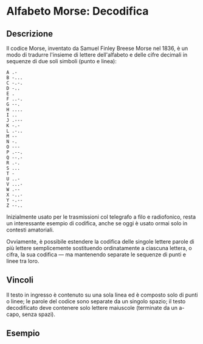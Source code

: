 Alfabeto Morse: Decodifica
==========================

Descrizione
-----------

Il codice Morse, inventato da Samuel Finley Breese Morse nel 1836, è un modo di
tradurre l'insieme di lettere dell'alfabeto e delle cifre decimali in sequenze
di due soli simboli (punto e linea):

    A .-
    B -...
    C -.-.
    D -..
    E .
    F ..-.
    G --.
    H ....
    I ..
    J .---
    K -.-
    L .-..
    M --
    N -.
    O ---
    P .--.
    Q --.-
    R .-.
    S ...
    T -
    U ..-
    V ...-
    W .--
    X -..-
    Y -.--
    Z --..

Inizialmente usato per le trasmissioni col telegrafo a filo e radiofonico, resta
un interessante esempio di codifica, anche se oggi è usato ormai solo in
contesti amatoriali.

Ovviamente, è possibile estendere la codifica delle singole lettere  parole di
più lettere semplicemente sostituendo ordinatamente a ciascuna lettera, o cifra,
la sua codifica — ma mantenendo separate le sequenze di punti e linee tra loro.

Vincoli
-------

Il testo in ingresso è contenuto su una sola linea ed è composto solo di punti o
linee; le parole del codice sono separate da un singolo spazio; il testo
decodificato deve contenere solo lettere maiuscole (terminate da un a-capo,
senza spazi).

Esempio
-------

